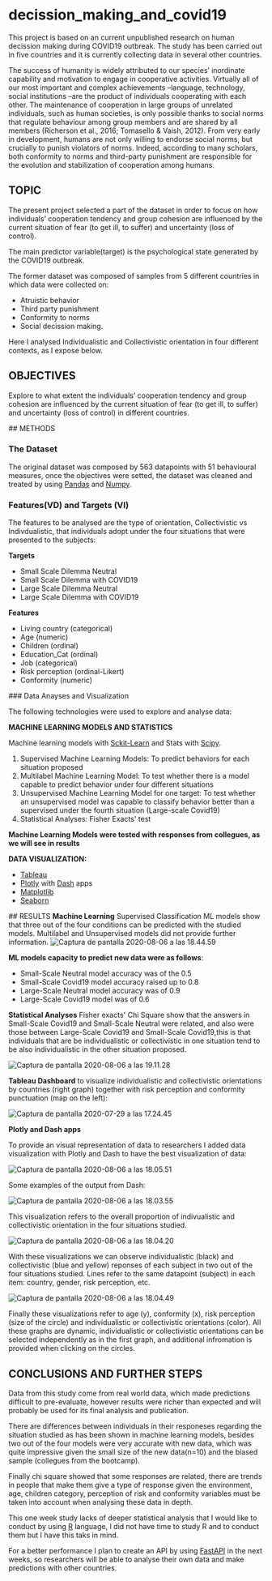 # decission_making_and_covid19

This project is based on an current unpublished research on human decission making during COVID19 outbreak. The study has been carried out in five countries and it is currently collecting data in several other countries. 

The success of humanity is widely attributed to our species’ inordinate capability and motivation to engage in cooperative activities. Virtually all of our most important and complex achievements –language, technology, social institutions –are the product of individuals cooperating with each other. The maintenance of cooperation in large groups of unrelated individuals, such as human societies, is only possible thanks to social norms that regulate behaviour among group members and are shared by all members (Richerson et al., 2016; Tomasello & Vaish, 2012). From very early in development, humans are not only willing to endorse social norms, but crucially to punish violators of norms. Indeed, according to many scholars, both conformity to norms and third-party punishment are responsible for the evolution and stabilization of cooperation among humans.  


## TOPIC

The present project selected a part of the dataset in order to focus on how individuals’ cooperation tendency and group cohesion are influenced by the current situation of fear (to get ill, to suffer) and uncertainty (loss of control). 

The main predictor variable(target) is the psychological state generated by the COVID19 outbreak.

The former dataset was composed of samples from 5 different countries in which data were collected on: 

- Atruistic behavior
- Third party punishment
- Conformity to norms 
- Social decission making.

Here I analysed Individualistic and Collectivistic orientation in four different contexts, as I expose below.

## OBJECTIVES

Explore to what extent the individuals’ cooperation tendency and group cohesion are influenced by the current situation of fear (to get ill, to suffer) and uncertainty (loss of control) in different countries.

## METHODS

### The Dataset
The original dataset was composed by 563 datapoints with 51 behavioural measures, once the objectives were setted, the dataset was cleaned and treated by using [Pandas](https://pandas.pydata.org/) and [Numpy](https://numpy.org/).

### Features(VD) and Targets (VI)

The features to be analysed are the type of orientation, Collectivistic vs Indivdualistic, that individuals adopt under the four situations that were presented to the subjects:

**Targets**

- Small Scale Dilemma Neutral
- Small Scale Dilemma with COVID19
- Large Scale Dilemma Neutral
- Large Scale Dilemma with COVID19

**Features**

- Living country (categorical)
- Age (numeric)
- Children (ordinal)
- Education_Cat (ordinal)
- Job (categorical)
- Risk perception (ordinal-Likert)
- Conformity (numeric)

### Data Anayses and Visualization

The following technologies were used to explore and analyse data:

**MACHINE LEARNING MODELS AND STATISTICS**

Machine learning models with [Sckit-Learn](https://scikit-learn.org/stable/) and Stats with [Scipy](https://www.scipy.org/).
<ol>
<li>Supervised Machine Learning Models: To predict behaviors for each situation proposed</li>
<li>Multilabel Machine Learning Model: To test whether there is a model capable to predict behavior under four different situations</li>
<li>Unsupervised Machine Learning Model for one target: To test whether an unsupervised model was capable to classify behavior better than a supervised under the fourth situation (Large-scale Covid19)</li>
<li>Statistical Analyses: Fisher Exacts' test</li>
</ol

**Machine Learning Models were tested with responses from collegues, as we will see in results**

**DATA VISUALIZATION:**

* [Tableau](https://www.tableau.com/)
* [Plotly](https://plotly.com/) with [Dash](https://dash.plotly.com/) apps 
* [Matplotlib](https://matplotlib.org/)
* [Seaborn](https://seaborn.pydata.org/)

## RESULTS
**Machine Learning**
Supervised Classification ML models show that three out of the four conditions can be predicted with the studied models. Multilabel and Unsupervised models did not provide further information.
![Captura de pantalla 2020-08-06 a las 18.44.59](/assets/Captura%20de%20pantalla%202020-08-06%20a%20las%2018.44.59.png)

**ML models capacity to predict new data were as follows**: 
 
- Small-Scale Neutral model accuracy was of the 0.5
- Small-Scale Covid19 model accuracy raised up to 0.8
- Large-Scale Neutral model accuracy was of 0.9 
- Large-Scale Covid19 model was of 0.6

**Statistical Analyses**
Fisher exacts' Chi Square show that the answers in Small-Scale Covid19 and Small-Scale Neutral were related, and also were those between Large-Scale Covid19 and Small-Scale Covid19,this is that individuals that are be individualistic or collectivistic in one situation tend to be also individualistic in the other situation proposed.



![Captura de pantalla 2020-08-06 a las 19.11.28](/assets/Captura%20de%20pantalla%202020-08-06%20a%20las%2019.11.28.png)

**Tableau Dashboard** to visualize individualistic and collectivistic orientations by countries (right graph) together with risk perception and conformity punctuation (map on the left): 

![Captura de pantalla 2020-07-29 a las 17.24.45](/assets/Captura%20de%20pantalla%202020-07-29%20a%20las%2017.24.45.png)

**Plotly and Dash apps**

To provide an visual representation of data to researchers I added data visualization with Plotly and Dash to have the best visualization of data: 

![Captura de pantalla 2020-08-06 a las 18.05.51](/assets/Captura%20de%20pantalla%202020-08-06%20a%20las%2018.05.51.png)

Some examples of the output from Dash:

![Captura de pantalla 2020-08-06 a las 18.03.55](/assets/Captura%20de%20pantalla%202020-08-06%20a%20las%2018.03.55.png)

This visualization refers to the overall proportion of indivualistic and collectivistic orientation in the four situations studied.



![Captura de pantalla 2020-08-06 a las 18.04.20](/assets/Captura%20de%20pantalla%202020-08-06%20a%20las%2018.04.20.png)

With these visualizations we can observe individualistic (black) and collectivistic (blue and yellow) reponses of each subject in two out of the four situations studied. Lines refer to the same datapoint (subject) in each item:  country, gender, risk perception, etc. 

![Captura de pantalla 2020-08-06 a las 18.04.49](/assets/Captura%20de%20pantalla%202020-08-06%20a%20las%2018.04.49.png)

Finally these visualizations refer to age (y), conformity (x), risk perception (size of the circle) and individualistic or collectivistic orientations (color). All these graphs are dynamic, individualistic or collectivistic orientations can be selected independently as in the first graph, and additional infromation is provided when clicking on the circles.



## CONCLUSIONS AND FURTHER STEPS

Data from this study come from real world data, which made predictions difficult to pre-evaluate, however results were richer than expected and will probably be used for its final analysis and publication. 

There are differences between individuals in their responeses regarding the situation studied as has been shown in machine learning models, besides two out of the four models were very accurate with new data, which was quite impressive given the small size of the new data(n=10) and the biased sample (collegues from the bootcamp).

Finally chi square showed that some responses are related, there are trends in people that make them give a type of response given the environment, age, children category, perception of risk and conformity variables must be taken into account when analysing these data in depth.

This one week study lacks of deeper statistical analysis that I would like to conduct by using [R](https://www.r-project.org/) language, I did not have time to study R and to conduct them but I have this taks in mind.

For a better performance I plan to create an API by using [FastAPI](https://fastapi.tiangolo.com/) in the next weeks, so researchers will be able to analyse their own data and make predictions with other countries. 
